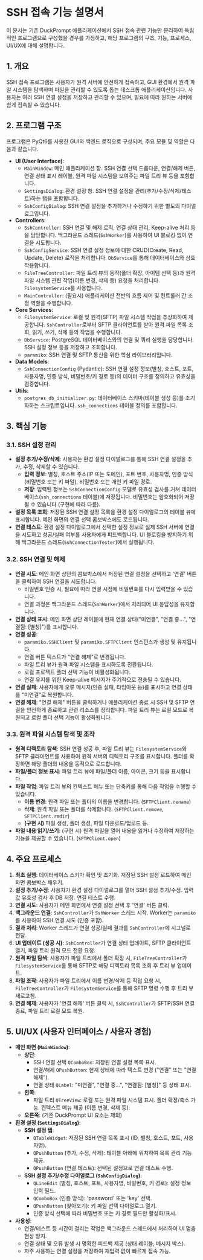 # SSH 접속 기능 설명서

이 문서는 기존 DuckPrompt 애플리케이션에서 SSH 접속 관련 기능만 분리하여 독립적인 프로그램으로 구성했을 경우를 가정하고, 해당 프로그램의 구조, 기능, 프로세스, UI/UX에 대해 설명합니다.

## 1. 개요

SSH 접속 프로그램은 사용자가 원격 서버에 안전하게 접속하고, GUI 환경에서 원격 파일 시스템을 탐색하며 파일을 관리할 수 있도록 돕는 데스크톱 애플리케이션입니다. 사용자는 여러 SSH 연결 설정을 저장하고 관리할 수 있으며, 필요에 따라 원하는 서버에 쉽게 접속할 수 있습니다.

## 2. 프로그램 구조

프로그램은 PyQt6를 사용한 GUI와 백엔드 로직으로 구성되며, 주요 모듈 및 역할은 다음과 같습니다.

- **UI (User Interface)**:
  - `MainWindow`: 메인 애플리케이션 창. SSH 연결 선택 드롭다운, 연결/해제 버튼, 연결 상태 표시 레이블, 원격 파일 시스템을 보여주는 파일 트리 뷰 등을 포함합니다.
  - `SettingsDialog`: 환경 설정 창. SSH 연결 설정을 관리(추가/수정/삭제/테스트)하는 탭을 포함합니다.
  - `SshConfigDialog`: SSH 연결 설정을 추가하거나 수정하기 위한 별도의 다이얼로그입니다.
- **Controllers**:
  - `SshController`: SSH 연결 및 해제 로직, 연결 상태 관리, Keep-alive 처리 등을 담당합니다. 백그라운드 스레드(`SshWorker`)를 사용하여 UI 블로킹 없이 연결을 시도합니다.
  - `SshConfigService`: SSH 연결 설정 정보에 대한 CRUD(Create, Read, Update, Delete) 로직을 처리합니다. `DbService`를 통해 데이터베이스와 상호작용합니다.
  - `FileTreeController`: 파일 트리 뷰의 동작(폴더 확장, 아이템 선택 등)과 원격 파일 시스템 관련 작업(이름 변경, 삭제 등) 요청을 처리합니다. `FilesystemService`를 사용합니다.
  - `MainController`: (필요시) 애플리케이션 전반의 흐름 제어 및 컨트롤러 간 조정 역할을 수행합니다.
- **Core Services**:
  - `FilesystemService`: 로컬 및 원격(SFTP) 파일 시스템 작업을 추상화하여 제공합니다. `SshController`로부터 SFTP 클라이언트를 받아 원격 파일 목록 조회, 읽기, 쓰기, 삭제 등의 작업을 수행합니다.
  - `DbService`: PostgreSQL 데이터베이스와의 연결 및 쿼리 실행을 담당합니다. SSH 설정 정보 등을 저장하고 조회합니다.
  - `paramiko`: SSH 연결 및 SFTP 통신을 위한 핵심 라이브러리입니다.
- **Data Models**:
  - `SshConnectionConfig` (Pydantic): SSH 연결 설정 정보(별칭, 호스트, 포트, 사용자명, 인증 방식, 비밀번호/키 경로 등)의 데이터 구조를 정의하고 유효성을 검증합니다.
- **Utils**:
  - `postgres_db_initializer.py`: 데이터베이스 스키마(테이블 생성 등)를 초기화하는 스크립트입니다. `ssh_connections` 테이블 정의를 포함합니다.

## 3. 핵심 기능

### 3.1. SSH 설정 관리

- **설정 추가/수정/삭제**: 사용자는 환경 설정 다이얼로그를 통해 SSH 연결 설정을 추가, 수정, 삭제할 수 있습니다.
  - **입력 정보**: 별칭, 호스트 주소(IP 또는 도메인), 포트 번호, 사용자명, 인증 방식(비밀번호 또는 키 파일), 비밀번호 또는 개인 키 파일 경로.
  - **저장**: 입력된 정보는 `SshConnectionConfig` 모델로 유효성 검사를 거쳐 데이터베이스(`ssh_connections` 테이블)에 저장됩니다. 비밀번호는 암호화되어 저장될 수 있습니다 (구현에 따라 다름).
- **설정 목록 조회**: 저장된 SSH 연결 설정 목록을 환경 설정 다이얼로그의 테이블 뷰에 표시합니다. 메인 화면의 연결 선택 콤보박스에도 로드됩니다.
- **연결 테스트**: 환경 설정 다이얼로그에서 선택한 설정 정보로 실제 SSH 서버에 연결을 시도하고 성공/실패 여부를 사용자에게 피드백합니다. UI 블로킹을 방지하기 위해 백그라운드 스레드(`SshConnectionTester`)에서 실행됩니다.

### 3.2. SSH 연결 및 해제

- **연결 시도**: 메인 화면 상단의 콤보박스에서 저장된 연결 설정을 선택하고 '연결' 버튼을 클릭하여 SSH 연결을 시도합니다.
  - 비밀번호 인증 시, 필요에 따라 연결 시점에 비밀번호를 다시 입력받을 수 있습니다.
  - 연결 과정은 백그라운드 스레드(`SshWorker`)에서 처리되어 UI 응답성을 유지합니다.
- **연결 상태 표시**: 메인 화면 상단 레이블에 현재 연결 상태("미연결", "연결 중...", "연결됨: [별칭]")를 표시합니다.
- **연결 성공**:
  - `paramiko.SSHClient` 및 `paramiko.SFTPClient` 인스턴스가 생성 및 유지됩니다.
  - 연결 버튼 텍스트가 "연결 해제"로 변경됩니다.
  - 파일 트리 뷰가 원격 파일 시스템을 표시하도록 전환됩니다.
  - 로컬 프로젝트 폴더 선택 기능이 비활성화됩니다.
  - 연결 유지를 위한 Keep-alive 메시지가 주기적으로 전송될 수 있습니다.
- **연결 실패**: 사용자에게 오류 메시지(인증 실패, 타임아웃 등)를 표시하고 연결 상태를 "미연결"로 복원합니다.
- **연결 해제**: "연결 해제" 버튼을 클릭하거나 애플리케이션 종료 시 SSH 및 SFTP 연결을 안전하게 종료하고 관련 리소스를 정리합니다. 파일 트리 뷰는 로컬 모드로 복원되고 로컬 폴더 선택 기능이 활성화됩니다.

### 3.3. 원격 파일 시스템 탐색 및 조작

- **원격 디렉토리 탐색**: SSH 연결 성공 후, 파일 트리 뷰는 `FilesystemService`와 SFTP 클라이언트를 사용하여 원격 서버의 디렉토리 구조를 표시합니다. 폴더를 확장하면 해당 폴더의 내용을 동적으로 로드합니다.
- **파일/폴더 정보 표시**: 파일 트리 뷰에 파일/폴더 이름, 아이콘, 크기 등을 표시합니다.
- **파일 작업**: 파일 트리 뷰의 컨텍스트 메뉴 또는 단축키를 통해 다음 작업을 수행할 수 있습니다.
  - **이름 변경**: 원격 파일 또는 폴더의 이름을 변경합니다. (`SFTPClient.rename`)
  - **삭제**: 원격 파일 또는 폴더를 삭제합니다. (`SFTPClient.remove`, `SFTPClient.rmdir`)
  - **(구현 시)** 파일 생성, 폴더 생성, 파일 다운로드/업로드 등.
- **파일 내용 읽기/쓰기**: (구현 시) 원격 파일을 열어 내용을 읽거나 수정하여 저장하는 기능을 제공할 수 있습니다. (`SFTPClient.open`)

## 4. 주요 프로세스

1. **최초 실행**: 데이터베이스 스키마 확인 및 초기화. 저장된 SSH 설정 로드하여 메인 화면 콤보박스 채우기.
2. **설정 추가/수정**: 사용자가 환경 설정 다이얼로그를 열어 SSH 설정 추가/수정. 입력값 유효성 검사 후 DB 저장. 연결 테스트 수행.
3. **연결 시도**: 사용자가 메인 화면에서 연결 설정 선택 후 '연결' 버튼 클릭.
4. **백그라운드 연결**: `SshController`가 `SshWorker` 스레드 시작. Worker는 `paramiko`를 사용하여 SSH 연결 시도 (인증 포함).
5. **결과 처리**: Worker 스레드가 연결 성공/실패 결과를 `SshController`에 시그널로 전달.
6. **UI 업데이트 (성공 시)**: `SshController`가 연결 상태 업데이트, SFTP 클라이언트 열기, 파일 트리 원격 모드 전환 요청.
7. **원격 파일 탐색**: 사용자가 파일 트리에서 폴더 확장 시, `FileTreeController`가 `FilesystemService`를 통해 SFTP로 해당 디렉토리 목록 조회 후 트리 뷰 업데이트.
8. **파일 조작**: 사용자가 파일 트리에서 이름 변경/삭제 등 작업 요청 시, `FileTreeController`가 `FilesystemService`를 통해 SFTP 명령 수행 후 트리 뷰 새로고침.
9. **연결 해제**: 사용자가 '연결 해제' 버튼 클릭 시, `SshController`가 SFTP/SSH 연결 종료, 파일 트리 로컬 모드 복원.

## 5. UI/UX (사용자 인터페이스 / 사용자 경험)

- **메인 화면 (`MainWindow`)**:
  - **상단**:
    - SSH 연결 선택 `QComboBox`: 저장된 연결 설정 목록 표시.
    - 연결/해제 `QPushButton`: 현재 상태에 따라 텍스트 변경 ("연결" 또는 "연결 해제").
    - 연결 상태 `QLabel`: "미연결", "연결 중...", "연결됨: [별칭]" 등 상태 표시.
  - **왼쪽**:
    - 파일 트리 `QTreeView`: 로컬 또는 원격 파일 시스템 표시. 폴더 확장/축소 가능. 컨텍스트 메뉴 제공 (이름 변경, 삭제 등).
  - **오른쪽**: (기존 DuckPrompt UI 요소는 제외)
- **환경 설정 (`SettingsDialog`)**:
  - **SSH 설정 탭**:
    - `QTableWidget`: 저장된 SSH 연결 목록 표시 (ID, 별칭, 호스트, 포트, 사용자명).
    - `QPushButton` (추가, 수정, 삭제): 테이블 아래에 위치하여 목록 관리 기능 제공.
    - `QPushButton` (연결 테스트): 선택된 설정으로 연결 테스트 수행.
  - **SSH 설정 추가/수정 다이얼로그 (`SshConfigDialog`)**:
    - `QLineEdit` (별칭, 호스트, 포트, 사용자명, 비밀번호, 키 경로): 설정 정보 입력 필드.
    - `QComboBox` (인증 방식): 'password' 또는 'key' 선택.
    - `QPushButton` (찾아보기): 키 파일 선택 다이얼로그 열기.
    - 인증 방식 선택에 따라 비밀번호 또는 키 경로 필드만 활성화/표시.
- **사용성**:
  - 연결/테스트 등 시간이 걸리는 작업은 백그라운드 스레드에서 처리하여 UI 멈춤 현상 방지.
  - 연결 상태 및 오류 발생 시 명확한 피드백 제공 (상태 레이블, 메시지 박스).
  - 자주 사용하는 연결 설정을 저장하여 재입력 없이 빠르게 접속 가능.
